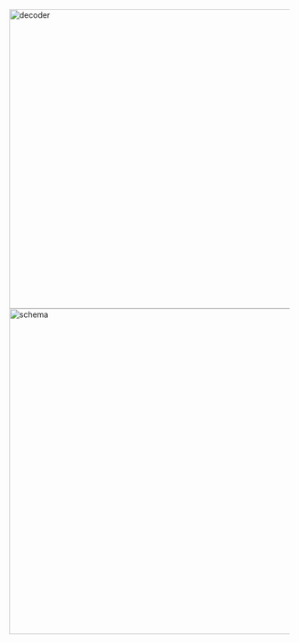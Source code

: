 <img width="750" height="538" alt="decoder" src="https://github.com/user-attachments/assets/66ace6fb-3d06-4df4-bd3d-f339f1d869e4" />

<img width="893" height="585" alt="schema" src="https://github.com/user-attachments/assets/70c40259-ec21-4149-ab3d-9511fdc5248d" />

